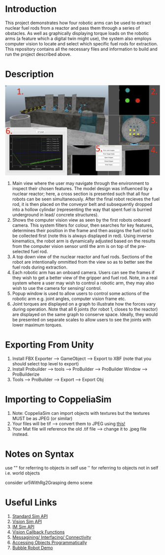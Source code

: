 # Introduction
This project demonstrates how four robotic arms can be used to extract nuclear fuel rods from a reactor and pass them through a series of obstacles. As well as graphically displaying torque loads on the robotic arms (a feature which a digital twin might use), the system also employs computer vision to locate and select which specific fuel rods for extraction. This repository contains all the necessary files and information to build and run the project described above.

# Description
<p align="center">
   <img width="750" src="https://github.com/OliverHeilmann/CoppeliaSim-Nuclear-Waste-Disposal/blob/main/pictures/pic1_Main.png">
</p>

1) Main view where the user may navigate through the environment to inspect their chosen features. The model design was influenced by a nuclear reactor; here, a cross section is presented such that all four robots can be seen simultaneously. After the final robot recieves the fuel rod, it is then placed on the conveyor belt and subsequently dropped into a hollow cylindar (representing the way that spent fuel is burried underground in lead/ concrete structures).
2) Shows the computer vision view as seen by the first robots onboard camera. This system filters for colour, then searches for key features, determines their position in the frame and then assigns the fuel rod to be collected first (note this is always displayed in red). Using inverse kinematics, the robot arm is dynamically adjusted based on the results from the computer vision sensor until the arm is on top of the pre-selected fuel rod.
3) A top down view of the nuclear reactor and fuel rods. Sections of the robot are intentionally ommitted from the view so as to better see the fuel rods during extraction.
4) Each robotic arm has an onboard camera. Users can see the frames if they wish to get a better view of the gripper and fuel rod. Note, in a real system where a user may wish to control a robotic arm, they may also wish to use the camera for sensing/ control.
5) Popup window is used to allow users to control some actions of the robotic arm e.g. joint angles, computer vision frame etc.
6) Joint torques are displayed on a graph to illustrate how the forces vary during operation. Note that all 6 joints (for robot 1, closes to the reactor) are displayed on the same graph to conserve space. Ideally, they would be presented on separate scales to allow users to see the joints with lower maximum torques.

# Exporting From Unity
1) Install FBX Exporter --> GameObject --> Export to XBF (note that you should select top level to export)
2) Install Probuilder --> tools --> ProBuilder --> ProBuilder Window --> ProBuilderize
3) Tools --> ProBuilder --> Export --> Export Obj

# Importing to CoppeliaSim
1) Note: CoppeliaSim can import objects with textures but the textures MUST be as JPEG (or similar)
2) Your files will be tif --> convert them to JPEG using [this!](https://cloudconvert.com/tif-to-jpg)
3) Your Mat file will reference the old .tif file --> change it to .jpeg file instead.

# Notes on Syntax
use "" for referring to objects in self
use '' for referring to objects not in self i.e. world objects

consider ur5WithRg2Grasping demo scene

# Useful Links
1) [Standard Sim API](https://www.coppeliarobotics.com/helpFiles/en/apiFunctions.htm)
2) [Vision Sim API](https://www.coppeliarobotics.com/helpFiles/en/simVision.htm?view=category)
3) [IM Sim API](https://www.coppeliarobotics.com/helpFiles/en/simIM.htm?view=alphabetical)
4) [Vision Callback Functions](https://www.coppeliarobotics.com/helpFiles/en/visionCallbackFunctions.htm)
5) [Messagining/ Interfacing/ Connectivity](https://www.coppeliarobotics.com/helpFiles/en/meansOfCommunication.htm#signals)
6) [Accessing Objects Programmatically](https://www.coppeliarobotics.com/helpFiles/en/accessingGeneralObjects.htm)
7) [Bubble Robot Demo](https://www.coppeliarobotics.com/helpFiles/en/bubbleRobTutorial.htm)